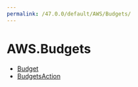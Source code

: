 ```yaml
---
permalink: /47.0.0/default/AWS/Budgets/
---
```


# AWS.Budgets



* [Budget](Budget.md)
* [BudgetsAction](BudgetsAction.md)